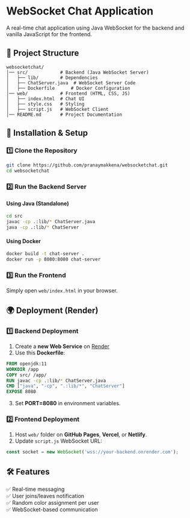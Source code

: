 # WebSocket Chat Application

A real-time chat application using Java WebSocket for the backend and vanilla JavaScript for the frontend.

## 📂 Project Structure
```
websocketchat/
│── src/            # Backend (Java WebSocket Server)
│   ├── lib/        # Dependencies
│   ├── ChatServer.java  # WebSocket Server Code
│   ├── Dockerfile      # Docker Configuration
│── web/            # Frontend (HTML, CSS, JS)
│   ├── index.html  # Chat UI
│   ├── style.css   # Styling
│   ├── script.js   # WebSocket Client
│── README.md       # Project Documentation
```

## 🚀 Installation & Setup
### 1️⃣ Clone the Repository
```sh
git clone https://github.com/pranaymakkena/websocketchat.git
cd websocketchat
```

### 2️⃣ Run the Backend Server
#### Using Java (Standalone)
```sh
cd src
javac -cp .:lib/* ChatServer.java
java -cp .:lib/* ChatServer
```

#### Using Docker
```sh
docker build -t chat-server .
docker run -p 8080:8080 chat-server
```

### 3️⃣ Run the Frontend
Simply open `web/index.html` in your browser.

## 🌍 Deployment (Render)
### 1️⃣ Backend Deployment
1. Create a **new Web Service** on [Render](https://render.com/)
2. Use this **Dockerfile**:
```dockerfile
FROM openjdk:11
WORKDIR /app
COPY src/ /app/
RUN javac -cp .:lib/* ChatServer.java
CMD ["java", "-cp", ".:lib/*", "ChatServer"]
EXPOSE 8080
```
3. Set **PORT=8080** in environment variables.

### 2️⃣ Frontend Deployment
1. Host `web/` folder on **GitHub Pages**, **Vercel**, or **Netlify**.
2. Update `script.js` WebSocket URL:
```js
const socket = new WebSocket('wss://your-backend.onrender.com');
```

## 🛠 Features 
✅ Real-time messaging  
✅ User joins/leaves notification  
✅ Random color assignment per user  
✅ WebSocket-based communication  
